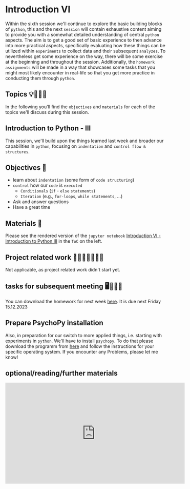 # Introduction VI

Within the sixth session we'll continue to explore the basic building blocks of `python`, this and the next `session` will contain exhaustive content aiming to provide you with a somewhat detailed understanding of central `python` aspects. The aim is to get a good set of basic experience to then advance into more practical aspects, specifically evaluating how these things can be utilized within `experiments` to collect data and their subsequent `analyzes`. To nevertheless get some experience on the way, there will be some exercise at the beginning and throughout the session. Additionally, the `homework assignments` will be made in a way that showcases some tasks that you might most likely encounter in real-life so that you get more practice in conducting them through `python`.

## Topics 💡👨🏻‍🏫 

In the following you'll find the `objectives` and `materials` for each of the topics we'll discuss during this session.


## Introduction to Python - III
This session, we'll build upon the things learned last week and broader our capabilities in `python`, focusing on `indentation` and `control flow & structures`. 

## Objectives 📍

- learn about `indentation` (some form of `code structuring`)
- `control` how our `code` is `executed`
  - `Conditionals` (`if` - `else` `statements`)
  - `Iteration` (e.g., `for-loops`, `while statements`, …)
- Ask and answer questions
- Have a great time

## Materials 📓

Please see the rendered version of the `jupyter notebook` [Introduction VI - Introduction to Python III](https://aylinsgl.github.io/Python_For_Psychologists_23-24/introduction/intro_python_III.html) in the `ToC` on the left.


## Project related work 🥼🧑🏿‍🔬👩🏻‍🔬

Not applicable, as project related work didn't start yet.

## tasks for subsequent meeting 🖥️✍🏽📖
You can download the homework for next week [here](https://drive.google.com/file/d/10g9krxq9Y5SNdRpWfkvOMF0j5i3lbxeB/view?usp=share_link). It is due next Friday 15.12.2023


## Prepare PsychoPy installation

Also, in preparation for our switch to more applied things, i.e. starting with experiments in `python`. We'll have to install `psychopy`. To do that please download the programm from [here](https://www.psychopy.org/download.html) and follow the instructions for your specific operating system. If you encounter any Problems, please let me know!

## optional/reading/further materials

<iframe width="560" height="315" src="https://www.youtube.com/embed/ZbdXzqO0uLo" title="YouTube video player" frameborder="0" allow="accelerometer; autoplay; clipboard-write; encrypted-media; gyroscope; picture-in-picture" allowfullscreen></iframe>
